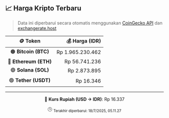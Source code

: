 

<!-- HARGA_KRIPTO -->
## 📈 Harga Kripto Terbaru

> Data ini diperbarui secara otomatis menggunakan [CoinGecko API](https://www.coingecko.com/) dan [exchangerate.host](https://exchangerate.host/)

<div align="center">

| 🪙 Token | 💰 Harga (IDR) |
|:------:|---------------:|
| 🟠 **Bitcoin (BTC)**   | Rp 1.965.230.462 |
| 🔵 **Ethereum (ETH)**  | Rp 56.741.236 |
| 🟣 **Solana (SOL)**    | Rp 2.873.895 |
| 🟢 **Tether (USDT)**   | Rp 16.346 |

---

💱 **Kurs Rupiah (USD → IDR)**: Rp 16.337

🕒 <sub>Terakhir diperbarui: 18/7/2025, 05.11.27</sub>

</div>
<!-- /HARGA_KRIPTO -->